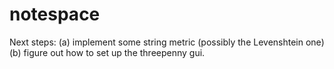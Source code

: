 # notespace

Next steps: (a) implement some string metric (possibly the Levenshtein one) (b) figure out how to set up the threepenny gui. 
